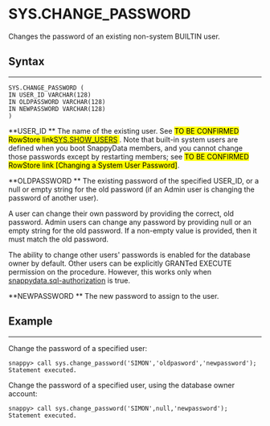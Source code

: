 # SYS.CHANGE_PASSWORD

Changes the password of an existing non-system BUILTIN user.

## Syntax
------

``` pre
SYS.CHANGE_PASSWORD (
IN USER_ID VARCHAR(128)
IN OLDPASSWORD VARCHAR(128)
IN NEWPASSWORD VARCHAR(128)
)
```

**USER\_ID  **
The name of the existing user. See <mark> TO BE CONFIRMED RowStore link[SYS.SHOW_USERS]() </mark>. Note that built-in system users are defined when you boot SnappyData members, and you cannot change those passwords except by restarting members; see <mark> TO BE CONFIRMED RowStore link [Changing a System User Password]</mark>.

**OLDPASSWORD **
The existing password of the specified USER\_ID, or a null or empty string for the old password (if an Admin user is changing the password of another user).

A user can change their own password by providing the correct, old password. Admin users can change any password by providing null or an empty string for the old password. If a non-empty value is provided, then it must match the old password.

The ability to change other users' passwords is enabled for the database owner by default. Other users can be explicitly GRANTed EXECUTE permission on the procedure. However, this works only when [snappydata.sql-authorization](../../reference/configuration_parameters/snappydata.sql-authorization.md) is true.

**NEWPASSWORD  **
The new password to assign to the user.

## Example
-------

Change the password of a specified user:

``` pre
snappy> call sys.change_password('SIMON','oldpasword','newpassword');
Statement executed.
```

Change the password of a specified user, using the database owner account:

``` pre
snappy> call sys.change_password('SIMON',null,'newpassword');
Statement executed.
```


